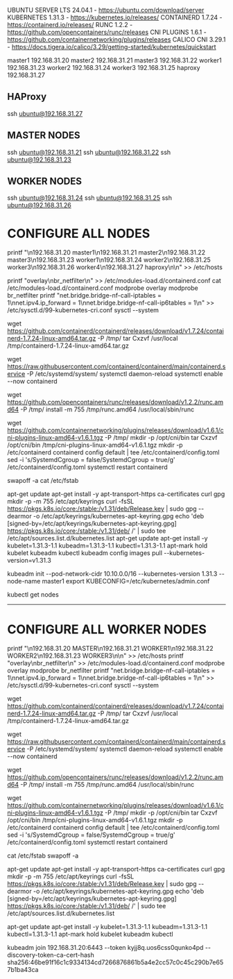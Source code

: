 UBUNTU SERVER LTS 24.04.1 - https://ubuntu.com/download/server
KUBERNETES 1.31.3         - https://kubernetes.io/releases/
CONTAINERD 1.7.24         - https://containerd.io/releases/
RUNC 1.2.2                - https://github.com/opencontainers/runc/releases
CNI PLUGINS 1.6.1         - https://github.com/containernetworking/plugins/releases
CALICO CNI 3.29.1         - https://docs.tigera.io/calico/3.29/getting-started/kubernetes/quickstart

master1  192.168.31.20
master2  192.168.31.21
master3  192.168.31.22
worker1  192.168.31.23
worker2  192.168.31.24
worker3  192.168.31.25
haproxy  192.168.31.27

## HAProxy
ssh ubuntu@192.168.31.27

## MASTER NODES
ssh ubuntu@192.168.31.21
ssh ubuntu@192.168.31.22
ssh ubuntu@192.168.31.23

## WORKER NODES
ssh ubuntu@192.168.31.24
ssh ubuntu@192.168.31.25
ssh ubuntu@192.168.31.26


# CONFIGURE ALL NODES

printf "\n192.168.31.20 master1\n192.168.31.21 master2\n192.168.31.22 master3\n192.168.31.23 worker1\n192.168.31.24 worker2\n192.168.31.25 worker3\n192.168.31.26 worker4\n192.168.31.27 haproxy\n\n" >> /etc/hosts

printf "overlay\nbr_netfilter\n" >> /etc/modules-load.d/containerd.conf
cat /etc/modules-load.d/containerd.conf
modprobe overlay
modprobe br_netfilter
printf "net.bridge.bridge-nf-call-iptables = 1\nnet.ipv4.ip_forward = 1\nnet.bridge.bridge-nf-call-ip6tables = 1\n" >> /etc/sysctl.d/99-kubernetes-cri.conf
sysctl --system

wget https://github.com/containerd/containerd/releases/download/v1.7.24/containerd-1.7.24-linux-amd64.tar.gz -P /tmp/
tar Cxzvf /usr/local /tmp/containerd-1.7.24-linux-amd64.tar.gz

wget https://raw.githubusercontent.com/containerd/containerd/main/containerd.service -P /etc/systemd/system/
systemctl daemon-reload
systemctl enable --now containerd

wget https://github.com/opencontainers/runc/releases/download/v1.2.2/runc.amd64 -P /tmp/
install -m 755 /tmp/runc.amd64 /usr/local/sbin/runc

wget https://github.com/containernetworking/plugins/releases/download/v1.6.1/cni-plugins-linux-amd64-v1.6.1.tgz -P /tmp/
mkdir -p /opt/cni/bin
tar Cxzvf /opt/cni/bin /tmp/cni-plugins-linux-amd64-v1.6.1.tgz
mkdir -p /etc/containerd
containerd config default | tee /etc/containerd/config.toml
sed -i 's/SystemdCgroup = false/SystemdCgroup = true/g' /etc/containerd/config.toml
systemctl restart containerd

swapoff -a
cat  /etc/fstab

apt-get update
apt-get install -y apt-transport-https ca-certificates curl gpg
mkdir -p -m 755 /etc/apt/keyrings
curl -fsSL https://pkgs.k8s.io/core:/stable:/v1.31/deb/Release.key | sudo gpg --dearmor -o /etc/apt/keyrings/kubernetes-apt-keyring.gpg
echo 'deb [signed-by=/etc/apt/keyrings/kubernetes-apt-keyring.gpg] https://pkgs.k8s.io/core:/stable:/v1.31/deb/ /' | sudo tee /etc/apt/sources.list.d/kubernetes.list
apt-get update
apt-get install -y kubelet=1.31.3-1.1 kubeadm=1.31.3-1.1 kubectl=1.31.3-1.1
apt-mark hold kubelet kubeadm kubectl
kubeadm config images pull --kubernetes-version=v1.31.3

kubeadm init --pod-network-cidr 10.10.0.0/16 --kubernetes-version 1.31.3 --node-name master1
export KUBECONFIG=/etc/kubernetes/admin.conf

kubectl get nodes

-----------------------------------------------------------------------------------------------------

# CONFIGURE ALL WORKER NODES

printf "\n192.168.31.20 MASTER\n192.168.31.21 WORKER1\n192.168.31.22 WORKER2\n192.168.31.23 WORKER3\n\n" >> /etc/hosts
printf "overlay\nbr_netfilter\n" >> /etc/modules-load.d/containerd.conf
modprobe overlay
modprobe br_netfilter
printf "net.bridge.bridge-nf-call-iptables = 1\nnet.ipv4.ip_forward = 1\nnet.bridge.bridge-nf-call-ip6tables = 1\n" >> /etc/sysctl.d/99-kubernetes-cri.conf
sysctl --system

wget https://github.com/containerd/containerd/releases/download/v1.7.24/containerd-1.7.24-linux-amd64.tar.gz -P /tmp/
tar Cxzvf /usr/local /tmp/containerd-1.7.24-linux-amd64.tar.gz

wget https://raw.githubusercontent.com/containerd/containerd/main/containerd.service -P /etc/systemd/system/
systemctl daemon-reload
systemctl enable --now containerd

wget https://github.com/opencontainers/runc/releases/download/v1.2.2/runc.amd64 -P /tmp/
install -m 755 /tmp/runc.amd64 /usr/local/sbin/runc

wget https://github.com/containernetworking/plugins/releases/download/v1.6.1/cni-plugins-linux-amd64-v1.6.1.tgz -P /tmp/
mkdir -p /opt/cni/bin
tar Cxzvf /opt/cni/bin /tmp/cni-plugins-linux-amd64-v1.6.1.tgz
mkdir -p /etc/containerd
containerd config default | tee /etc/containerd/config.toml
sed -i 's/SystemdCgroup = false/SystemdCgroup = true/g' /etc/containerd/config.toml
systemctl restart containerd

cat /etc/fstab
swapoff -a

apt-get update
apt-get install -y apt-transport-https ca-certificates curl gpg
mkdir -p -m 755 /etc/apt/keyrings
curl -fsSL https://pkgs.k8s.io/core:/stable:/v1.31/deb/Release.key | sudo gpg --dearmor -o /etc/apt/keyrings/kubernetes-apt-keyring.gpg
echo 'deb [signed-by=/etc/apt/keyrings/kubernetes-apt-keyring.gpg] https://pkgs.k8s.io/core:/stable:/v1.31/deb/ /' | sudo tee /etc/apt/sources.list.d/kubernetes.list

apt-get update
apt-get install -y kubelet=1.31.3-1.1 kubeadm=1.31.3-1.1 kubectl=1.31.3-1.1
apt-mark hold kubelet kubeadm kubectl

kubeadm join 192.168.31.20:6443 --token kyjj8q.uos6css0qunko4pd --discovery-token-ca-cert-hash sha256:46be91f16c1c9334134cd7266876861b5a4e2cc57c0c45c290b7e657b1ba43ca